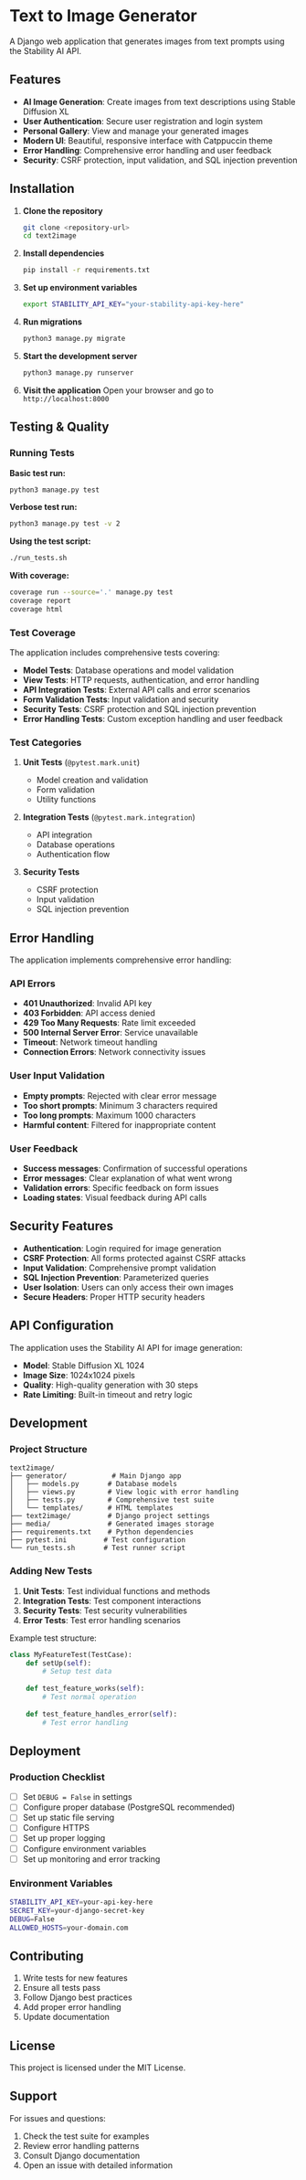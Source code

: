 # Text to Image Generator

A Django web application that generates images from text prompts using the Stability AI API.

## Features

- **AI Image Generation**: Create images from text descriptions using Stable Diffusion XL
- **User Authentication**: Secure user registration and login system
- **Personal Gallery**: View and manage your generated images
- **Modern UI**: Beautiful, responsive interface with Catppuccin theme
- **Error Handling**: Comprehensive error handling and user feedback
- **Security**: CSRF protection, input validation, and SQL injection prevention

## Installation

1. **Clone the repository**
   ```bash
   git clone <repository-url>
   cd text2image
   ```

2. **Install dependencies**
   ```bash
   pip install -r requirements.txt
   ```

3. **Set up environment variables**
   ```bash
   export STABILITY_API_KEY="your-stability-api-key-here"
   ```

4. **Run migrations**
   ```bash
   python3 manage.py migrate
   ```

5. **Start the development server**
   ```bash
   python3 manage.py runserver
   ```

6. **Visit the application**
   Open your browser and go to `http://localhost:8000`

## Testing & Quality

### Running Tests

**Basic test run:**
```bash
python3 manage.py test
```

**Verbose test run:**
```bash
python3 manage.py test -v 2
```

**Using the test script:**
```bash
./run_tests.sh
```

**With coverage:**
```bash
coverage run --source='.' manage.py test
coverage report
coverage html
```

### Test Coverage

The application includes comprehensive tests covering:

- **Model Tests**: Database operations and model validation
- **View Tests**: HTTP requests, authentication, and error handling
- **API Integration Tests**: External API calls and error scenarios
- **Form Validation Tests**: Input validation and security
- **Security Tests**: CSRF protection and SQL injection prevention
- **Error Handling Tests**: Custom exception handling and user feedback

### Test Categories

1. **Unit Tests** (`@pytest.mark.unit`)
   - Model creation and validation
   - Form validation
   - Utility functions

2. **Integration Tests** (`@pytest.mark.integration`)
   - API integration
   - Database operations
   - Authentication flow

3. **Security Tests**
   - CSRF protection
   - Input validation
   - SQL injection prevention

## Error Handling

The application implements comprehensive error handling:

### API Errors
- **401 Unauthorized**: Invalid API key
- **403 Forbidden**: API access denied
- **429 Too Many Requests**: Rate limit exceeded
- **500 Internal Server Error**: Service unavailable
- **Timeout**: Network timeout handling
- **Connection Errors**: Network connectivity issues

### User Input Validation
- **Empty prompts**: Rejected with clear error message
- **Too short prompts**: Minimum 3 characters required
- **Too long prompts**: Maximum 1000 characters
- **Harmful content**: Filtered for inappropriate content

### User Feedback
- **Success messages**: Confirmation of successful operations
- **Error messages**: Clear explanation of what went wrong
- **Validation errors**: Specific feedback on form issues
- **Loading states**: Visual feedback during API calls

## Security Features

- **Authentication**: Login required for image generation
- **CSRF Protection**: All forms protected against CSRF attacks
- **Input Validation**: Comprehensive prompt validation
- **SQL Injection Prevention**: Parameterized queries
- **User Isolation**: Users can only access their own images
- **Secure Headers**: Proper HTTP security headers

## API Configuration

The application uses the Stability AI API for image generation:

- **Model**: Stable Diffusion XL 1024
- **Image Size**: 1024x1024 pixels
- **Quality**: High-quality generation with 30 steps
- **Rate Limiting**: Built-in timeout and retry logic

## Development

### Project Structure
```
text2image/
├── generator/           # Main Django app
│   ├── models.py       # Database models
│   ├── views.py        # View logic with error handling
│   ├── tests.py        # Comprehensive test suite
│   └── templates/      # HTML templates
├── text2image/         # Django project settings
├── media/              # Generated images storage
├── requirements.txt    # Python dependencies
├── pytest.ini         # Test configuration
└── run_tests.sh       # Test runner script
```

### Adding New Tests

1. **Unit Tests**: Test individual functions and methods
2. **Integration Tests**: Test component interactions
3. **Security Tests**: Test security vulnerabilities
4. **Error Tests**: Test error handling scenarios

Example test structure:
```python
class MyFeatureTest(TestCase):
    def setUp(self):
        # Setup test data
        
    def test_feature_works(self):
        # Test normal operation
        
    def test_feature_handles_error(self):
        # Test error handling
```

## Deployment

### Production Checklist

- [ ] Set `DEBUG = False` in settings
- [ ] Configure proper database (PostgreSQL recommended)
- [ ] Set up static file serving
- [ ] Configure HTTPS
- [ ] Set up proper logging
- [ ] Configure environment variables
- [ ] Set up monitoring and error tracking

### Environment Variables

```bash
STABILITY_API_KEY=your-api-key-here
SECRET_KEY=your-django-secret-key
DEBUG=False
ALLOWED_HOSTS=your-domain.com
```

## Contributing

1. Write tests for new features
2. Ensure all tests pass
3. Follow Django best practices
4. Add proper error handling
5. Update documentation

## License

This project is licensed under the MIT License.

## Support

For issues and questions:
1. Check the test suite for examples
2. Review error handling patterns
3. Consult Django documentation
4. Open an issue with detailed information 
